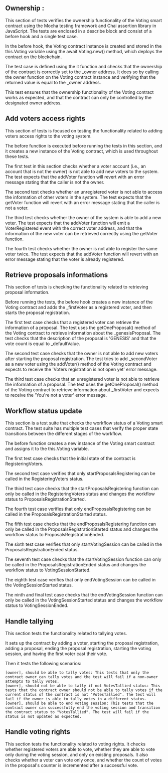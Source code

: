 ## Ownership : 

This section of tests verifies the ownership functionality of the Voting smart contract using the Mocha testing framework and Chai assertion library in JavaScript. The tests are enclosed in a describe block and consist of a before hook and a single test case.

In the before hook, the Voting contract instance is created and stored in the this.Voting variable using the await Voting.new() method, which deploys the contract on the blockchain.

The test case is defined using the it function and checks that the ownership of the contract is correctly set to the _owner address. It does so by calling the owner function on the Voting contract instance and verifying that the returned value is equal to the _owner address.

This test ensures that the ownership functionality of the Voting contract works as expected, and that the contract can only be controlled by the designated owner address.


## Add voters access rights

This section of tests is focused on testing the functionality related to adding voters access rights to the voting system.

The before function is executed before running the tests in this section, and it creates a new instance of the Voting contract, which is used throughout these tests.

The first test in this section checks whether a voter account (i.e., an account that is not the owner) is not able to add new voters to the system. The test expects that the addVoter function will revert with an error message stating that the caller is not the owner.

The second test checks whether an unregistered voter is not able to access the information of other voters in the system. The test expects that the getVoter function will revert with an error message stating that the caller is not a voter.

The third test checks whether the owner of the system is able to add a new voter. The test expects that the addVoter function will emit a VoterRegistered event with the correct voter address, and that the information of the new voter can be retrieved correctly using the getVoter function.

The fourth test checks whether the owner is not able to register the same voter twice. The test expects that the addVoter function will revert with an error message stating that the voter is already registered.


## Retrieve proposals informations

This section of tests is checking the functionality related to retrieving proposal information.

Before running the tests, the before hook creates a new instance of the Voting contract and adds the _firstVoter as a registered voter, and then starts the proposal registration.

The first test case checks that a registered voter can retrieve the information of a proposal. The test uses the getOneProposal() method of the Voting contract to retrieve information about the _genesisProposal. The test checks that the description of the proposal is 'GENESIS' and that the vote count is equal to _defaultValue.

The second test case checks that the owner is not able to add new voters after starting the proposal registration. The test tries to add _secondVoter as a new voter using the addVoter() method of the Voting contract and expects to receive the 'Voters registration is not open yet' error message.

The third test case checks that an unregistered voter is not able to retrieve the information of a proposal. The test uses the getOneProposal() method of the Voting contract to retrieve information about _firstVoter and expects to receive the 'You're not a voter' error message.


## Workflow status update

This section is a test suite that checks the workflow status of a Voting smart contract. The test suite has multiple test cases that verify the proper state transitions between the different stages of the workflow.

The before function creates a new instance of the Voting smart contract and assigns it to the this.Voting variable.

The first test case checks that the initial state of the contract is RegisteringVoters.

The second test case verifies that only startProposalsRegistering can be called in the RegisteringVoters status.

The third test case checks that the startProposalsRegistering function can only be called in the RegisteringVoters status and changes the workflow status to ProposalsRegistrationStarted.

The fourth test case verifies that only endProposalsRegistering can be called in the ProposalsRegistrationStarted status.

The fifth test case checks that the endProposalsRegistering function can only be called in the ProposalsRegistrationStarted status and changes the workflow status to ProposalsRegistrationEnded.

The sixth test case verifies that only startVotingSession can be called in the ProposalsRegistrationEnded status.

The seventh test case checks that the startVotingSession function can only be called in the ProposalsRegistrationEnded status and changes the workflow status to VotingSessionStarted.

The eighth test case verifies that only endVotingSession can be called in the VotingSessionStarted status.

The ninth and final test case checks that the endVotingSession function can only be called in the VotingSessionStarted status and changes the workflow status to VotingSessionEnded.

## Handle tallying
This section tests the functionality related to tallying votes.

It sets up the contract by adding a voter, starting the proposal registration, adding a proposal, ending the proposal registration, starting the voting session, and having the first voter cast their vote.

Then it tests the following scenarios:

    [owner], should be able to tally votes: This tests that only the contract owner can tally votes and the test will fail if a non-owner attempts to tally votes.
    [owner], should not be able to tally if not VotesTallied status: This tests that the contract owner should not be able to tally votes if the current status of the contract is not "VotesTallied". The test will fail if the owner is able to tally votes in a different status.
    [owner], should be able to end voting session: This tests that the contract owner can successfully end the voting session and transition the contract status to "VotesTallied". The test will fail if the status is not updated as expected.

## Handle voting rights
This section tests the functionality related to voting rights. It checks whether registered voters are able to vote, whether they are able to vote only during the voting session, and only on existing proposals. It also checks whether a voter can vote only once, and whether the count of votes in the proposal's counter is incremented after a successful vote.
